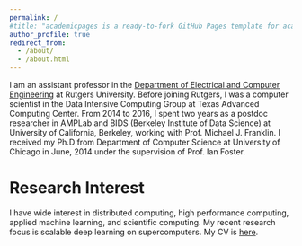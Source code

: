 ```yaml
---
permalink: /
#title: "academicpages is a ready-to-fork GitHub Pages template for academic personal websites"
author_profile: true
redirect_from: 
  - /about/
  - /about.html
---
```


I am an assistant professor in the [Department of Electrical and Computer Engineering](https://www.ece.rutgers.edu/) at Rutgers University. Before joining Rutgers, I was a computer scientist in the Data Intensive Computing Group at Texas Advanced Computing Center. From 2014 to 2016, I spent two years as a postdoc researcher in AMPLab and BIDS (Berkeley Institute of Data Science) at University of California, Berkeley, working with Prof. Michael J. Franklin. I received my Ph.D from Department of Computer Science at University of Chicago in June, 2014 under the supervision of Prof. Ian Foster.

Research Interest
======
I have wide interest in distributed computing, high performance computing, applied machine learning, and scientific computing. 
My recent research focus is scalable deep learning on supercomputers. My CV is [here](../assets/zhao-cv.pdf).



